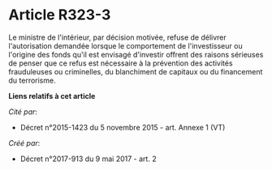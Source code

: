 # Article R323-3

Le ministre de l'intérieur, par décision motivée, refuse de délivrer l'autorisation demandée lorsque le comportement de
l'investisseur ou l'origine des fonds qu'il est envisagé d'investir offrent des raisons sérieuses de penser que ce refus est
nécessaire à la prévention des activités frauduleuses ou criminelles, du blanchiment de capitaux ou du financement du
terrorisme.

**Liens relatifs à cet article**

_Cité par_:

  - Décret n°2015-1423 du 5 novembre 2015 - art. Annexe 1 (VT)

_Créé par_:

  - Décret n°2017-913 du 9 mai 2017 - art. 2

